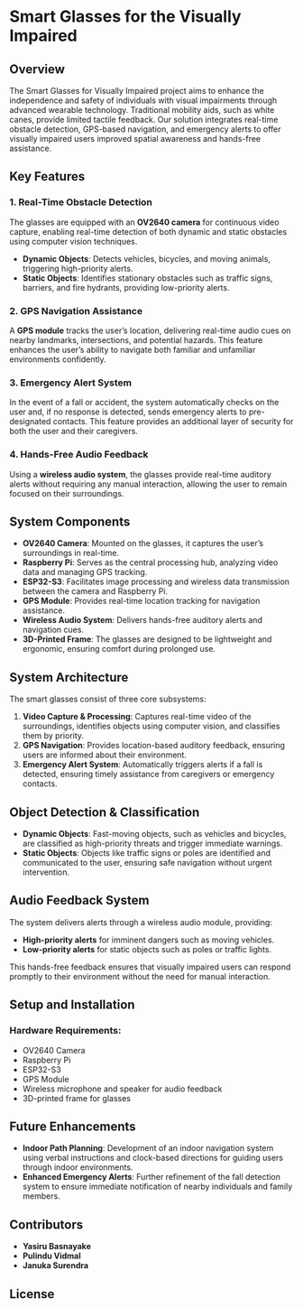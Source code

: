 # Smart Glasses for the Visually Impaired

## Overview
The Smart Glasses for Visually Impaired project aims to enhance the independence and safety of individuals with visual impairments through advanced wearable technology. Traditional mobility aids, such as white canes, provide limited tactile feedback. Our solution integrates real-time obstacle detection, GPS-based navigation, and emergency alerts to offer visually impaired users improved spatial awareness and hands-free assistance.

## Key Features
### 1. Real-Time Obstacle Detection
The glasses are equipped with an **OV2640 camera** for continuous video capture, enabling real-time detection of both dynamic and static obstacles using computer vision techniques.
- **Dynamic Objects**: Detects vehicles, bicycles, and moving animals, triggering high-priority alerts.
- **Static Objects**: Identifies stationary obstacles such as traffic signs, barriers, and fire hydrants, providing low-priority alerts.

### 2. GPS Navigation Assistance
A **GPS module** tracks the user’s location, delivering real-time audio cues on nearby landmarks, intersections, and potential hazards. This feature enhances the user’s ability to navigate both familiar and unfamiliar environments confidently.

### 3. Emergency Alert System
In the event of a fall or accident, the system automatically checks on the user and, if no response is detected, sends emergency alerts to pre-designated contacts. This feature provides an additional layer of security for both the user and their caregivers.

### 4. Hands-Free Audio Feedback
Using a **wireless audio system**, the glasses provide real-time auditory alerts without requiring any manual interaction, allowing the user to remain focused on their surroundings.

## System Components
- **OV2640 Camera**: Mounted on the glasses, it captures the user’s surroundings in real-time.
- **Raspberry Pi**: Serves as the central processing hub, analyzing video data and managing GPS tracking.
- **ESP32-S3**: Facilitates image processing and wireless data transmission between the camera and Raspberry Pi.
- **GPS Module**: Provides real-time location tracking for navigation assistance.
- **Wireless Audio System**: Delivers hands-free auditory alerts and navigation cues.
- **3D-Printed Frame**: The glasses are designed to be lightweight and ergonomic, ensuring comfort during prolonged use.

## System Architecture
The smart glasses consist of three core subsystems:
1. **Video Capture & Processing**: Captures real-time video of the surroundings, identifies objects using computer vision, and classifies them by priority.
2. **GPS Navigation**: Provides location-based auditory feedback, ensuring users are informed about their environment.
3. **Emergency Alert System**: Automatically triggers alerts if a fall is detected, ensuring timely assistance from caregivers or emergency contacts.

## Object Detection & Classification
- **Dynamic Objects**: Fast-moving objects, such as vehicles and bicycles, are classified as high-priority threats and trigger immediate warnings.
- **Static Objects**: Objects like traffic signs or poles are identified and communicated to the user, ensuring safe navigation without urgent intervention.

## Audio Feedback System
The system delivers alerts through a wireless audio module, providing:
- **High-priority alerts** for imminent dangers such as moving vehicles.
- **Low-priority alerts** for static objects such as poles or traffic lights.

This hands-free feedback ensures that visually impaired users can respond promptly to their environment without the need for manual interaction.

## Setup and Installation
### Hardware Requirements:
- OV2640 Camera
- Raspberry Pi
- ESP32-S3
- GPS Module
- Wireless microphone and speaker for audio feedback
- 3D-printed frame for glasses

## Future Enhancements
- **Indoor Path Planning**: Development of an indoor navigation system using verbal instructions and clock-based directions for guiding users through indoor environments.
- **Enhanced Emergency Alerts**: Further refinement of the fall detection system to ensure immediate notification of nearby individuals and family members.

## Contributors
- **Yasiru Basnayake**
- **Pulindu Vidmal**
- **Januka Surendra**

## License

